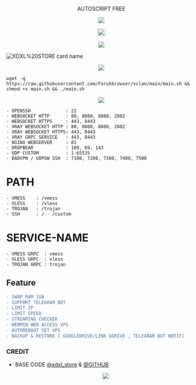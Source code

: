    <p align="center"> 
            AUTOSCRIPT FREE
   </p>
  <p align="center">  
    <img src="https://user-images.githubusercontent.com/76937659/153705486-44e6c1b2-74fa-4d44-be1c-36c8fdb83331.gif"/>  
  </p> 
 
 <p align="center"> 
 <img height=21 src="https://komarev.com/ghpvc/?username=Farukbrowser">
 </p>

<p align="center">
<img src="https://readme-typing-svg.herokuapp.com?color=%2336BCF7&center=true&vCenter=true&lines=XDXL+PROJECT" />
</p>

![XDXL%20STORE card name](https://cardivo.vercel.app/api?name=XDXL%20STORE&description=Hi,%20everyone!%20and%20Nice%20to%20meet%20you%20%F0%9F%91%8B&image=https://raw.githubusercontent.com/Farukbrowser/Farukbrowser/main/profile.jpg?v=4&backgroundColor=%23ecf0f1&telegram=/&github=Farukbrowser&pattern=leaf&colorPattern=%23eaeaea)

 <p align="center"> 
<img src="https://img.shields.io/badge/-INSTALL-brightgreen"> 
    
```
wget -q https://raw.githubusercontent.com/Farukbrowser/vclan/main/main.sh && chmod +x main.sh && ./main.sh
```
 
 <p align="center"> 
<img src="https://img.shields.io/badge/-Services%20%26%20Port-brightgreen"> 
  
```
- OPENSSH             : 22
- WEBSOCKET HTTP      : 80, 8080, 8880, 2082
- WEBSOCKET HTTPS     : 443, 8443
- XRAY WEBSOCKET HTTP : 80, 8080, 8880, 2082
- XRAY WEBSOCKET HTTPS: 443, 8443
- XRAY GRPC SERVICE   : 443, 8443
- NGINX WEBSERVER     : 81
- DROPBEAR            : 109, 69, 143
- UDP CUSTOM          : 1-65535
- BADVPN / UDPGW SSH  : 7100, 7200, 7300, 7400, 7500
```

# PATH
```
- VMESS    : /vmess
- VLESS    : /vless
- TROJAN   : /trojan
- SSH      : / - /custom
```

# SERVICE-NAME
```
- VMESS GRPC  : vmess
- VLESS GRPC  : vless
- TROJAN GRPC : trojan
```

## Feature
 ```diff
 - SWAP RAM 1GB
 - SUPPORT TELEGRAM BOT
 - LIMIT IP
 - LIMIT SPEED
 - STREAMING CHECKER
 - WEBMIN WEB ACCESS VPS
 - AUTOREBOOT SET VPS
 - BACKUP & RESTORE [ GOOGLEDRIVE/LINK GDRIVE , TELEGRAM BOT NOTIF]
 ```


### CREDIT
- BASE CODE [@xdxl_store](https://t.me/xdxl_store) & [@GITHUB](https://github.com/Farukbrowser/free)
     <p align="center"><img src="https://img.shields.io/badge/%20COPYRIGHT%20%C2%A9%202023-%20By%20XDXL%20STORE%2C%20Inc-blue"></p> 
 <b> 
 </b> 
 <br> 
</details>

